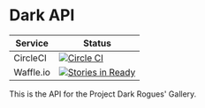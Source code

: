# Dark API

| Service   | Status                                                                                                                      |
|-----------|-----------------------------------------------------------------------------------------------------------------------------|
| CircleCI  | [![Circle CI](https://circleci.com/gh/wlonk/dark_api.svg?style=svg)](https://circleci.com/gh/wlonk/dark_api)                |
| Waffle.io | [![Stories in Ready](https://badge.waffle.io/wlonk/dark_api.png?label=ready&title=Ready)](https://waffle.io/wlonk/dark_api) |

This is the API for the Project Dark Rogues' Gallery.
